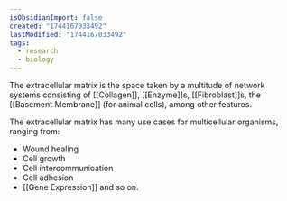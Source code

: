 ```yaml
---
isObsidianImport: false
created: "1744167033492"
lastModified: "1744167033492"
tags:
  - research
  - biology
---
```

The extracellular matrix is the space taken by a multitude of network systems consisting of [[Collagen]], [[Enzyme]]s, [[Fibroblast]]s, the [[Basement Membrane]] (for animal cells), among other features. 

The extracellular matrix has many use cases for multicellular organisms, ranging from:
- Wound healing
- Cell growth
- Cell intercommunication
- Cell adhesion
- [[Gene Expression]]
and so on.



